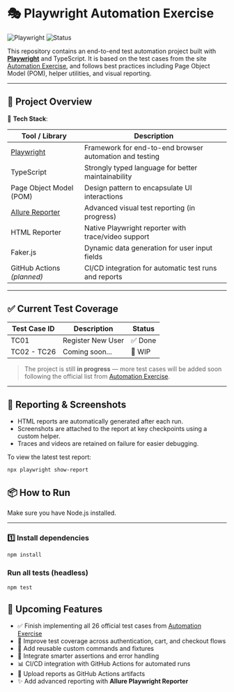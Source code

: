 # 🎭 Playwright Automation Exercise

![Playwright](https://img.shields.io/badge/Playwright-E2E%20Testing-green?logo=playwright)
![Status](https://img.shields.io/badge/status-in--progress-yellow)

This repository contains an end-to-end test automation project built with **[Playwright](https://playwright.dev/)** and TypeScript. It is based on the test cases from the site [Automation Exercise](https://automationexercise.com/), and follows best practices including Page Object Model (POM), helper utilities, and visual reporting.

---

## 🚀 Project Overview

📁 **Tech Stack**:

| Tool / Library                                                   | Description                                             |
| ---------------------------------------------------------------- | ------------------------------------------------------- |
| [Playwright](https://playwright.dev/)                            | Framework for end-to-end browser automation and testing |
| TypeScript                                                       | Strongly typed language for better maintainability      |
| Page Object Model (POM)                                          | Design pattern to encapsulate UI interactions           |
| [Allure Reporter](https://github.com/allure-framework/allure-js) | Advanced visual test reporting (in progress)            |
| HTML Reporter                                                    | Native Playwright reporter with trace/video support     |
| Faker.js                                                         | Dynamic data generation for user input fields           |
| GitHub Actions _(planned)_                                       | CI/CD integration for automatic test runs and reports   |

---

## ✅ Current Test Coverage

| Test Case ID | Description       | Status  |
| ------------ | ----------------- | ------- |
| TC01         | Register New User | ✅ Done |
| TC02 - TC26  | Coming soon...    | 🚧 WIP  |

> The project is still **in progress** — more test cases will be added soon following the official list from [Automation Exercise](https://automationexercise.com/test_cases).

---

## 📸 Reporting & Screenshots

- HTML reports are automatically generated after each run.
- Screenshots are attached to the report at key checkpoints using a custom helper.
- Traces and videos are retained on failure for easier debugging.

To view the latest test report:

```bash
npx playwright show-report
```

## 📦 How to Run

Make sure you have Node.js installed.

---

### 1️⃣ Install dependencies

```bash
npm install
```

### Run all tests (headless)

```bash
npm test
```

## 📌 Upcoming Features

- ✅ Finish implementing all 26 official test cases from [Automation Exercise](https://automationexercise.com/test_cases)
- 🧪 Improve test coverage across authentication, cart, and checkout flows
- 🧩 Add reusable custom commands and fixtures
- 🧠 Integrate smarter assertions and error handling
- 📊 CI/CD integration with GitHub Actions for automated runs
- 📁 Upload reports as GitHub Actions artifacts
- ✨ Add advanced reporting with **Allure Playwright Reporter**
